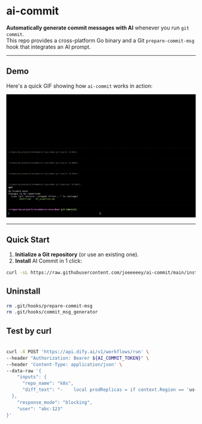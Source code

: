 # ai-commit

**Automatically generate commit messages with AI** whenever you run `git commit`.  
This repo provides a cross-platform Go binary and a Git `prepare-commit-msg` hook that integrates an AI prompt.

---

## Demo

Here's a quick GIF showing how `ai-commit` works in action:

![demo gif](./static/demo.gif)  

---

## Quick Start

1. **Initialize a Git repository** (or use an existing one).  
2. **Install** AI Commit in 1 click:

```bash
curl -sL https://raw.githubusercontent.com/joeeeeey/ai-commit/main/install.sh | bash
```

## Uninstall
```bash
rm .git/hooks/prepare-commit-msg
rm .git/hooks/commit_msg_generator
```

## Test by curl
```bash

curl -X POST 'https://api.dify.ai/v1/workflows/run' \
--header "Authorization: Bearer ${AI_COMMIT_TOKEN}" \
--header 'Content-Type: application/json' \
--data-raw '{
    "inputs": {
      "repo_name": "k8s",
      "diff_text": "-    local prodReplicas = if context.Region == 'us-west-1' then 9 else 1, \n+    local prodReplicas = if context.Region == 'us-west-1' then 1 else 1,"
  },
    "response_mode": "blocking",
    "user": "abc-123"
}'
```